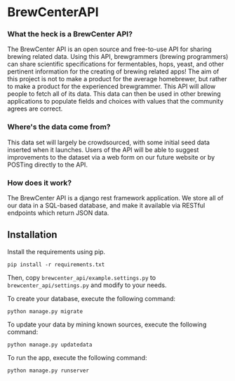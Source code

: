 # BrewCenterAPI

### What the heck is a BrewCenter API?
The BrewCenter API is an open source and free-to-use API for sharing brewing related data. Using this API, brewgrammers (brewing programmers) can share scientific specifications for fermentables, hops, yeast, and other pertinent information for the creating of brewing related apps!
The aim of this project is not to make a product for the average homebrewer, but rather to make a product for the experienced brewgrammer. This API will allow people to fetch all of its data. This data can then be used in other brewing applications to populate fields and choices with values that the community agrees are correct.

### Where's the data come from?
This data set will largely be crowdsourced, with some initial seed data inserted when it launches. Users of the API will be able to suggest improvements to the dataset via a web form on our future website or by POSTing directly to the API.

### How does it work?
The BrewCenter API is a django rest framework application. We store all of our data in a SQL-based database, and make it available via RESTful endpoints which return JSON data.

## Installation
Install the requirements using pip.
```
pip install -r requirements.txt
```
Then, copy `brewcenter_api/example.settings.py` to `brewcenter_api/settings.py` and modify to your needs.

To create your database, execute the following command:
```
python manage.py migrate
```

To update your data by mining known sources, execute the following command:
```
python manage.py updatedata
```

To run the app, execute the following command:
```
python manage.py runserver
```

